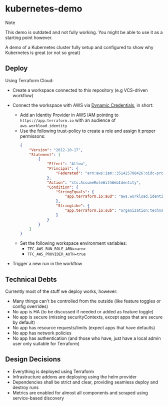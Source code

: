 # kubernetes-demo

> [!NOTE]
> This demo is outdated and not fully working. You might be able to use it as a starting point however.

A demo of a Kubernetes cluster fully setup and configured to show why Kubernetes is great (or not so great) 

## Deploy

Using Terraform Cloud:
- Create a workspace connected to this repository (e.g VCS-driven workflow)
- Connect the workspace with AWS via [Dynamic Credentials](https://developer.hashicorp.com/terraform/cloud-docs/workspaces/dynamic-provider-credentials/aws-configuration), in short:
  - Add an Identity Provider in AWS IAM pointing to `https://app.terraform.io` with an audience of `aws.workload.identity`
  - Use the following trust-policy to create a role and assign it proper permissons:
    ```json
    {
        "Version": "2012-10-17",
        "Statement": [
            {
                "Effect": "Allow",
                "Principal": {
                    "Federated": "arn:aws:iam::351425708426:oidc-provider/app.terraform.io"
                },
                "Action": "sts:AssumeRoleWithWebIdentity",
                "Condition": {
                    "StringEquals": {
                        "app.terraform.io:aud": "aws.workload.identity"
                    },
                    "StringLike": {
                        "app.terraform.io:sub": "organization:technat:project:core:workspace:kubernetes-demo:run_phase:*"
                    }
                }
            }
        ]
    }
    ```
  - Set the following workspace environment variables:
    - `TFC_AWS_RUN_ROLE_ARN=<arn>`
    - `TFC_AWS_PROVIDER_AUTH=true`
    
- Trigger a new run in the workflow

## Technical Debts

Currently most of the stuff we deploy works, however:
- Many things can't be controlled from the outside (like feature toggles or config overrides)
- No app is HA (to be discussed if needed or added as feature toggle)
- No app is secure (missing securityContexts, except apps that are secure by default)
- No app has resource requests/limits (expect apps that have defaults)
- No app has network policies 
- No app has authentication (and those who have, just have a local admin user only suitable for Terraform)

## Design Decisions

- Everything is deployed using Terraform 
- Infrastructure addons are deploying using the helm provider
- Dependencies shall be strict and clear, providing seamless deploy and destroy runs 
- Metrics are enabled for almost all components and scraped using service-based discovery 
